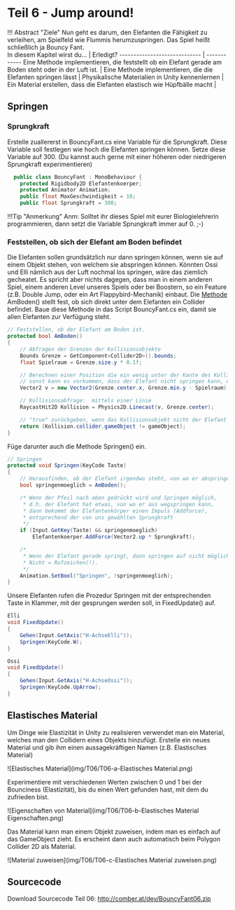 # Teil 6 - Jump around!

!!! Abstract "Ziele"
    Nun geht es darum, den Elefanten die Fähigkeit zu verleihen, am Spielfeld wie Flummis herumzuspringen. Das Spiel heißt schließlich ja Bouncy Fant.  
In diesem Kapitel wirst du... | Erledigt?
----------------------------- | ------------
Eine Methode implementieren, die feststellt ob ein Elefant gerade am Boden steht oder in der Luft ist. |
Eine Methode implementieren, die die Elefanten springen lässt |
Physikalische Materialien in Unity kennenlernen |
Ein Material erstellen, dass die Elefanten elastisch wie Hüpfbälle macht |

## Springen

### Sprungkraft
Erstelle zuallererst in BouncyFant.cs eine Variable für die Sprungkraft. Diese Variable soll festlegen wie hoch die Elefanten springen können. Setze diese Variable auf 300. (Du kannst auch gerne mit einer höheren oder niedrigeren Sprungkraft experimentieren)

```C#
  public class BouncyFant : MonoBehaviour {
    protected Rigidbody2D Elefantenkoerper;
    protected Animator Animation;
    public float MaxGeschwindigkeit = 10;
    public float Sprungkraft = 300;
```

!!!Tip "Anmerkung"
    Anm: Solltet ihr dieses Spiel mit eurer Biologielehrerin programmieren, dann setzt die Variable Sprungkraft immer auf 0. ;-)

### Feststellen, ob sich der Elefant am Boden befindet
Die Elefanten sollen grundsätzlich nur dann springen können, wenn sie auf einem Objekt stehen, von welchem sie abspringen können.  Könnten Ossi und Elli nämlich aus der Luft nochmal los springen, wäre das ziemlich gecheatet.  Es spricht aber nichts dagegen, dass man in einem anderen Spiel, einem anderen Level unseres Spiels oder bei Boostern, so ein Feature (z.B. Double Jump, oder ein Art Flappybird-Mechanik) einbaut.
Die [Methode](/0220-functions/0220-functions) AmBoden() stellt fest, ob sich direkt unter dem Elefanten ein Collider befindet. Baue diese Methode in das Script BouncyFant.cs ein, damit sie allen Elefanten zur Verfügung steht.

```C#
// Feststellen, ob der Elefant am Boden ist.
protected bool AmBoden()
{
    // Abfragen der Grenzen der Kollisionsobjekte
    Bounds Grenze = GetComponent<Collider2D>().bounds;
    float Spielraum = Grenze.size.y * 0.1f;

    // Berechnen einer Position die ein wenig unter der Kante des Kollisionsobjekts liegt
    // sonst kann es vorkommen, dass der Elefant nicht springen kann, wenn er ganz still steht.
    Vector2 v = new Vector2(Grenze.center.x, Grenze.min.y - Spielraum);

    // Kollisionsabfrage:  mittels einer Linie  
    RaycastHit2D Kollision = Physics2D.Linecast(v, Grenze.center);

    // "true" zurückgeben, wenn das Kollisionsobjekt nicht der Elefant selbst ist.
    return (Kollision.collider.gameObject != gameObject);
}
```

 Füge darunter auch die Methode Springen() ein.

```C#
// Springen
protected void Springen(KeyCode Taste)
{
    // Herausfinden, ob der Elefant irgendwo steht, von wo er abspringen kann
    bool springenmoeglich = AmBoden();

    /* Wenn der Pfeil nach oben gedrückt wird und Springen möglich,
     * d.h. der Elefant hat etwas, von wo er aus wegspringen kann,
     * dann bekommt der Elefantenkörper einen Impuls (Addforce),
     * entsprechend der von uns gewählten Sprungkraft
     */
    if (Input.GetKey(Taste) && springenmoeglich)
        Elefantenkoerper.AddForce(Vector2.up * Sprungkraft);

    /*
     * Wenn der Elefant gerade springt, dann springen auf nicht möglich setzen.
     * Nicht = Rufzeichen(!).
     */
    Animation.SetBool("Springen", !springenmoeglich);
}
```

Unsere Elefanten rufen die Prozedur Springen mit der entsprechenden Taste in Klammer, mit der gesprungen werden soll, in FixedUpdate() auf.

```C#
Elli
void FixedUpdate()
{
    Gehen(Input.GetAxis("H-AchseElli"));
    Springen(KeyCode.W);
}

Ossi
void FixedUpdate()
{
    Gehen(Input.GetAxis("H-AchseOssi"));
    Springen(KeyCode.UpArrow);
}
```

## Elastisches Material
Um Dinge wie Elastizität in Unity zu realisieren verwendet man ein Material, welches man den Collidern eines Objekts hinzufügt. Erstelle ein neues Material und gib ihm einen aussagekräftigen Namen (z.B. Elastisches Material)

![Elastisches Material](img/T06/T06-a-Elastisches Material.png)

Experimentiere mit verschiedenen Werten zwischen 0 und 1 bei der Bounciness (Elastizität), bis du einen Wert gefunden hast, mit dem du zufrieden bist.

![Eigenschaften von Material](img/T06/T06-b-Elastisches Material Eigenschaften.png)

Das Material kann man einem Objekt zuweisen, indem man es einfach auf das GameObject zieht.  Es erscheint dann auch automatisch beim Polygon Collider 2D als Material.

![Material zuweisen](img/T06/T06-c-Elastisches Material zuweisen.png)

## Sourcecode
Download Sourcecode Teil 06: http://comber.at/dev/BouncyFant06.zip
